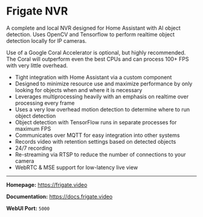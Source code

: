 # Frigate NVR

A complete and local NVR designed for Home Assistant with AI object detection. Uses OpenCV and Tensorflow to perform realtime object detection locally for IP cameras.

Use of a Google Coral Accelerator is optional, but highly recommended. The Coral will outperform even the best CPUs and can process 100+ FPS with very little overhead.

* Tight integration with Home Assistant via a custom component
* Designed to minimize resource use and maximize performance by only looking for objects when and where it is necessary
* Leverages multiprocessing heavily with an emphasis on realtime over processing every frame
* Uses a very low overhead motion detection to determine where to run object detection
* Object detection with TensorFlow runs in separate processes for maximum FPS
* Communicates over MQTT for easy integration into other systems
* Records video with retention settings based on detected objects
* 24/7 recording
* Re-streaming via RTSP to reduce the number of connections to your camera
* WebRTC & MSE support for low-latency live view

---

**Homepage:** https://frigate.video

**Documentation:** https://docs.frigate.video

**WebUI Port:** `5000`
